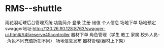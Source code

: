 # RMS--shuttle
雨花羽毛球后台管理系统
功能简介
登录
注册
储值
个人信息
场地下单
场地预定   swagger地址:http://120.26.90.128:8763/swagger-ui.html#/t45reserve45controller
器材下单
角色管理（学生 教工 家属 校外人员--角色不同充值折扣不同）
场地信息发布
器材管理(器材上下架）

